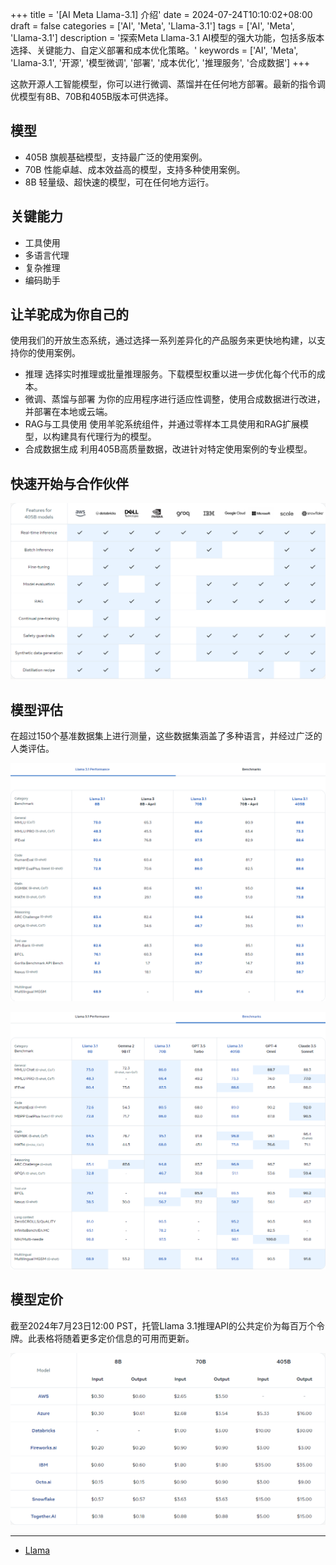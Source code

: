 +++
title = '[AI Meta Llama-3.1] 介绍'
date = 2024-07-24T10:10:02+08:00
draft = false
categories = ['AI', 'Meta', 'Llama-3.1']
tags = ['AI', 'Meta', 'Llama-3.1']
description = '探索Meta Llama-3.1 AI模型的强大功能，包括多版本选择、关键能力、自定义部署和成本优化策略。'
keywords = ['AI', 'Meta', 'Llama-3.1', '开源', '模型微调', '部署', '成本优化', '推理服务', '合成数据']
+++

这款开源人工智能模型，你可以进行微调、蒸馏并在任何地方部署。最新的指令调优模型有8B、70B和405B版本可供选择。

## 模型

- 405B 旗舰基础模型，支持最广泛的使用案例。
- 70B 性能卓越、成本效益高的模型，支持多种使用案例。
- 8B 轻量级、超快速的模型，可在任何地方运行。

## 关键能力

- 工具使用
- 多语言代理
- 复杂推理
- 编码助手

## 让羊驼成为你自己的
使用我们的开放生态系统，通过选择一系列差异化的产品服务来更快地构建，以支持你的使用案例。

- 推理 选择实时推理或批量推理服务。下载模型权重以进一步优化每个代币的成本。
- 微调、蒸馏与部署 为你的应用程序进行适应性调整，使用合成数据进行改进，并部署在本地或云端。
- RAG与工具使用 使用羊驼系统组件，并通过零样本工具使用和RAG扩展模型，以构建具有代理行为的模型。
- 合成数据生成 利用405B高质量数据，改进针对特定使用案例的专业模型。

## 快速开始与合作伙伴
![405B-models-with-partners](405B-models-with-partners.png)

## 模型评估
在超过150个基准数据集上进行测量，这些数据集涵盖了多种语言，并经过广泛的人类评估。

![llama-31-vs-llama-3](llama-31-vs-llama-3.png)

![llama-31-vs-other-models](llama-31-vs-other-models.png)

## 模型定价
截至2024年7月23日12:00 PST，托管Llama 3.1推理API的公共定价为每百万个令牌。此表格将随着更多定价信息的可用而更新。

![llama-31-price](llama-31-price.png)

---

- [Llama](https://llama.meta.com/)
<!-- - [AI 博客 - 从零开始学AI](...) -->
<!-- - [AI Blog - Learn AI from scratch](...) -->
<!-- - [公众号 - 从零开始学AI](...) -->
<!-- - [CSDN - 从零开始学AI](...) -->
<!-- - [掘金 - 从零开始学AI](...) -->
<!-- - [知乎 - 从零开始学AI](...) -->
<!-- - [阿里云 - 从零开始学AI](...) -->
<!-- - [腾讯云 - 从零开始学AI](...) -->

